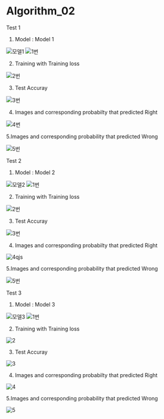 # Algorithm_02
Test 1
1. Model : 
Model 1

![모델1](https://user-images.githubusercontent.com/81460020/121791366-1a79a200-cc24-11eb-91e6-7162fde97652.png)
![1번](https://user-images.githubusercontent.com/81460020/121791424-a390d900-cc24-11eb-8549-ef8f0185dbe8.png)

2.  Training with Training loss

![2번](https://user-images.githubusercontent.com/81460020/121791430-b4d9e580-cc24-11eb-9fdb-5dc5f77199b1.png)

3. Test Accuray

![3번](https://user-images.githubusercontent.com/81460020/121791438-c58a5b80-cc24-11eb-8232-4483b3d67284.png)

4. Images and corresponding probabilty that predicted Right

![4번](https://user-images.githubusercontent.com/81460020/121791439-c622f200-cc24-11eb-9f68-29b3d1c4540c.png)

5.Images and corresponding probability that predicted Wrong

![5번](https://user-images.githubusercontent.com/81460020/121791440-c622f200-cc24-11eb-9b8b-6635cb0eb465.png)



Test 2
1. Model : 
Model 2

![모델2](https://user-images.githubusercontent.com/81460020/121791565-1a7aa180-cc26-11eb-8be8-e4951bcb78aa.png)
![1번](https://user-images.githubusercontent.com/81460020/121791568-28c8bd80-cc26-11eb-9ae1-c56e300a1c0f.png)


2.  Training with Training loss

![2번](https://user-images.githubusercontent.com/81460020/121791569-29f9ea80-cc26-11eb-877d-d367552843e4.png)

3. Test Accuray

![3번](https://user-images.githubusercontent.com/81460020/121791570-29f9ea80-cc26-11eb-9672-ecaa53114ba0.png)

4. Images and corresponding probabilty that predicted Right

![4qjs](https://user-images.githubusercontent.com/81460020/121791571-2a928100-cc26-11eb-8969-ba27f63f16c5.png)

5.Images and corresponding probability that predicted Wrong

![5번](https://user-images.githubusercontent.com/81460020/121791573-2a928100-cc26-11eb-9fe7-f3cbaa155a66.png)



Test 3
1. Model : 
Model 3

![모델3](https://user-images.githubusercontent.com/81460020/121791699-a6d99400-cc27-11eb-84f8-14e86268931e.png)
![1번](https://user-images.githubusercontent.com/81460020/121791701-ab9e4800-cc27-11eb-9d1d-9b4db07b824d.png)


2.  Training with Training loss

![2](https://user-images.githubusercontent.com/81460020/121791702-ac36de80-cc27-11eb-8a45-8bdf5f78368b.png)

3. Test Accuray

![3](https://user-images.githubusercontent.com/81460020/121791703-ac36de80-cc27-11eb-95eb-05fee36acfd1.png)

4. Images and corresponding probabilty that predicted Right

![4](https://user-images.githubusercontent.com/81460020/121791704-accf7500-cc27-11eb-8832-851b392ac835.png)

5.Images and corresponding probability that predicted Wrong

![5](https://user-images.githubusercontent.com/81460020/121791706-accf7500-cc27-11eb-90ff-3c4cf3562e1c.png)


